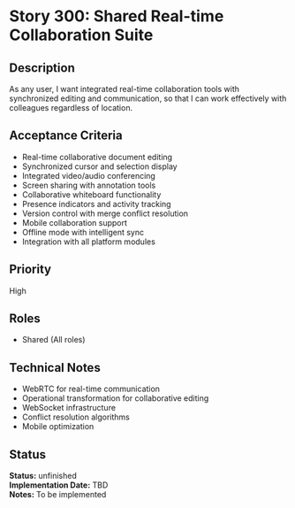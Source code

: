 # Story 300: Shared Real-time Collaboration Suite

## Description
As any user, I want integrated real-time collaboration tools with synchronized editing and communication, so that I can work effectively with colleagues regardless of location.

## Acceptance Criteria
- Real-time collaborative document editing
- Synchronized cursor and selection display
- Integrated video/audio conferencing
- Screen sharing with annotation tools
- Collaborative whiteboard functionality
- Presence indicators and activity tracking
- Version control with merge conflict resolution
- Mobile collaboration support
- Offline mode with intelligent sync
- Integration with all platform modules

## Priority
High

## Roles
- Shared (All roles)

## Technical Notes
- WebRTC for real-time communication
- Operational transformation for collaborative editing
- WebSocket infrastructure
- Conflict resolution algorithms
- Mobile optimization
## Status
**Status:** unfinished  
**Implementation Date:** TBD  
**Notes:** To be implemented
